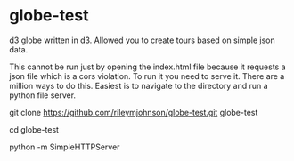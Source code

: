 # globe-test
d3 globe written in d3. Allowed you to create tours based on simple json data.

This cannot be run just by opening the index.html file because it requests a json file which is a cors violation. To run it you need to serve it. There are a million ways to do this. Easiest is to navigate to the directory and run a python file server.

git clone https://github.com/rileymjohnson/globe-test.git globe-test

cd globe-test

python -m SimpleHTTPServer
